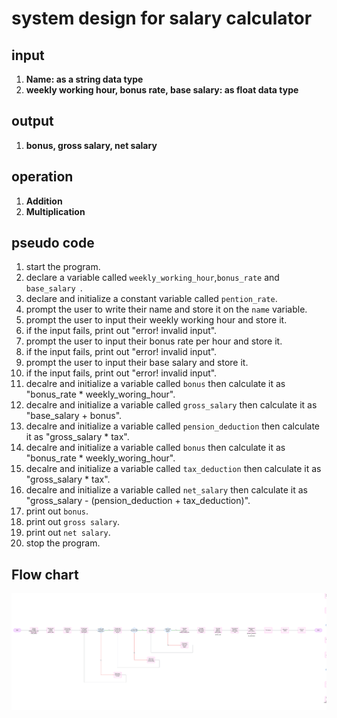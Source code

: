 # system design for salary calculator

## input
1. **Name: as a string data type**
2. **weekly working hour, bonus rate, base salary: as float data type**

## output
1. **bonus, gross salary, net salary**

## operation
1. **Addition**
2. **Multiplication**

## pseudo code
1. start the program.
2. declare a variable called `weekly_working_hour`,`bonus_rate` and  `base_salary `.
3. declare and initialize a constant variable called `pention_rate`.
4. prompt the user to write their name and store it on the `name` variable.
5. prompt the user to input their weekly working hour and store it.
6. if the input fails, print out "error! invalid input".
7. prompt the user to input their bonus rate per hour and store it.
8. if the input fails, print out "error! invalid input".
9. prompt the user to input their base salary and store it.
10. if the input fails, print out "error! invalid input".
11. decalre and initialize a variable called `bonus` then calculate it as "bonus_rate * weekly_woring_hour".
12. decalre and initialize a variable called `gross_salary` then calculate it as "base_salary + bonus".
13. decalre and initialize a variable called `pension_deduction` then calculate it as "gross_salary * tax".
14. decalre and initialize a variable called `bonus` then calculate it as "bonus_rate * weekly_woring_hour".
15. decalre and initialize a variable called `tax_deduction` then calculate it as "gross_salary * tax".
16. decalre and initialize a variable called `net_salary` then calculate it as "gross_salary - (pension_deduction + tax_deduction)".
17. print out `bonus`.
18. print out `gross salary`.
19. print out `net salary`.
20. stop the program.

## Flow chart
![Flowchart](salaryCalculator.png)


   
